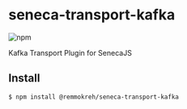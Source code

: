 # seneca-transport-kafka

![npm](https://img.shields.io/npm/v/@remmokreh/seneca-transport-kafka?style=flat-square)

Kafka Transport Plugin for SenecaJS

## Install

```
$ npm install @remmokreh/seneca-transport-kafka
```
